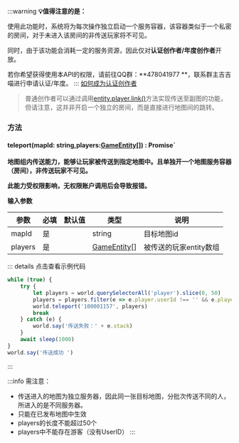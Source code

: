 :::warning
**💡值得注意的是：**

使用此功能时，系统将为每次操作独立启动一个服务容器，该容器类似于一个私密的房间，对于未进入该房间的非传送玩家将不可见。

同时，由于该功能会消耗一定的服务资源，因此仅对**认证创作者/年度创作者**开放。

若你希望获得使用本API的权限，请前往QQ群：**478041977 **，联系群主吉吉喵进行申请认证/年度。
:::
[如何成为认证创作者](https://box3.yuque.com/staff-khn556/wupvz3/rhzqoa7ddnfamcyx?view=doc_embed)
> 普通创作者可以通过调用[entity.player.link()](https://www.yuque.com/box3lab/api/adcaxagmhfgf7ivh)方法实现传送至副图的功能，但请注意，这并非开启一个独立的房间，而是直接进行地图间的跳转。


### **方法**

#### teleport(mapId<font id="Type">: string</font>,players:[GameEntity](https://www.yuque.com/box3lab/api/inriuuvzg5yb54kv)[]) : Promise<void>`
**地图组内传送能力，能够让玩家被传送到指定地图中。且单独开一个地图服务容器（房间），非传送玩家不可见。**

**此能力受权限影响，无权限账户调用后会导致报错。**

**输入参数**

| **参数** | **必填** | **默认值** | **类型** | **说明** |
| --- | --- | --- | --- | --- |
| mapId | 是 | | string | 目标地图id |
| players | 是 | | [GameEntity](https://www.yuque.com/box3lab/api/inriuuvzg5yb54kv)[] | 被传送的玩家entity数组 |


::: details 点击查看示例代码

```javascript
while (true) {
    try {
        let players = world.querySelectorAll('player').slice(0, 50)
        players = players.filter(e => e.player.userId !== '' && e.player.userId !== '0' && e.player.userId !== 0)
        world.teleport('100001157', players)
        break
    } catch (e) {
        world.say('传送失败：' + e.stack)
    }
    await sleep(1000)
}
world.say('传送成功 ')
```
:::


:::info
需注意：

- 传送进入的地图为独立服务器，因此同一张目标地图，分批次传送不同的人，所进入的是不同服务器。
- 只能在已发布地图中生效
- players的长度不能超过50个
- players中不能存在游客（没有UserID）
:::
